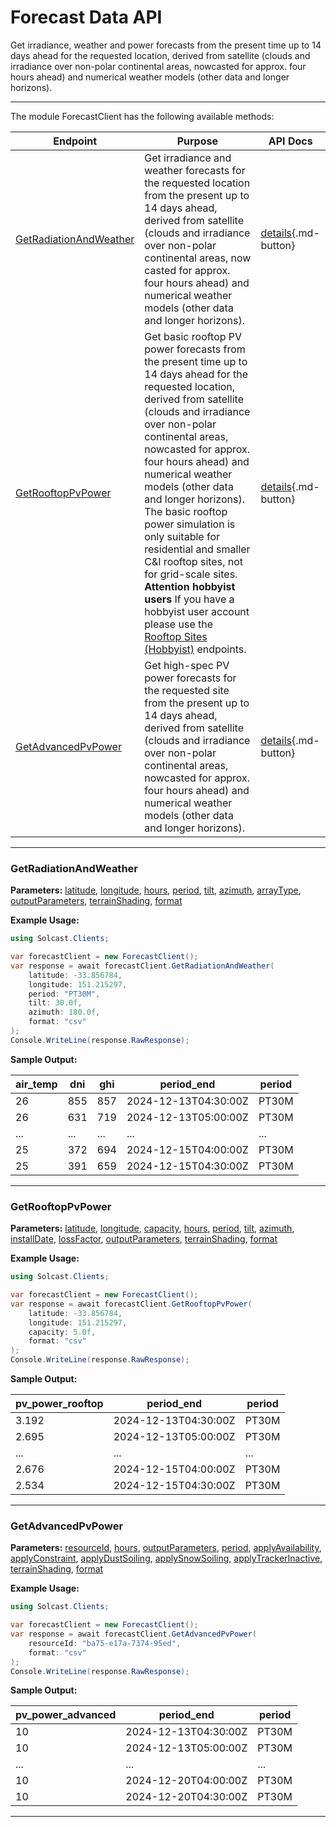 # Forecast Data API

Get irradiance, weather and power forecasts from the present time up to 14 days ahead for the requested location, derived from satellite (clouds and irradiance over non-polar continental areas, nowcasted for approx. four hours ahead) and numerical weather models (other data and longer horizons).

---


The module ForecastClient has the following available methods:

| Endpoint                  | Purpose                                              | API Docs                                                                                                               |
|---------------------------|------------------------------------------------------|------------------------------------------------------------------------------------------------------------------------|
| [GetRadiationAndWeather](#getradiationandweather) | Get irradiance and weather forecasts for the requested location from the present up to 14 days ahead, derived from satellite (clouds and irradiance over non-polar continental areas, now casted for approx. four hours ahead) and numerical weather models (other data and longer horizons). | [details](https://docs.solcast.com.au/#4e0e8a96-7a12-4654-8407-6bbbb37478b1){.md-button} |
| [GetRooftopPvPower](#getrooftoppvpower) | Get basic rooftop PV power forecasts from the present time up to 14 days ahead for the requested location, derived from satellite (clouds and irradiance over non-polar continental areas, nowcasted for approx. four hours ahead) and numerical weather models (other data and longer horizons).          The basic rooftop power simulation is only suitable for residential and smaller C&I rooftop sites, not for grid-scale sites.          **Attention hobbyist users**          If you have a hobbyist user account please use the [Rooftop Sites (Hobbyist)](https://docs.solcast.com.au/#00577cf8-b43b-4349-b4b5-a5f063916f5a) endpoints. | [details](https://docs.solcast.com.au/#155071c9-3457-47ea-a689-88fa894b0f51){.md-button} |
| [GetAdvancedPvPower](#getadvancedpvpower) | Get high-spec PV power forecasts for the requested site from the present up to 14 days ahead, derived from satellite (clouds and irradiance over non-polar continental areas, nowcasted for approx. four hours ahead) and numerical weather models (other data and longer horizons). | [details](https://docs.solcast.com.au/#c68d40a1-930b-468a-afda-e2c50ae2f6b0){.md-button} |

---

### GetRadiationAndWeather
**Parameters:**
[latitude](https://docs.solcast.com.au/#4e0e8a96-7a12-4654-8407-6bbbb37478b1 "(double?): The latitude of the location you request data for. Must be a decimal number between -90 and 90. (Required)"), [longitude](https://docs.solcast.com.au/#4e0e8a96-7a12-4654-8407-6bbbb37478b1 "(double?): The longitude of the location you request data for. Must be a decimal number between -180 and 180. (Required)"), [hours](https://docs.solcast.com.au/#4e0e8a96-7a12-4654-8407-6bbbb37478b1 "(int?): The number of hours to return in the response. (Optional)"), [period](https://docs.solcast.com.au/#4e0e8a96-7a12-4654-8407-6bbbb37478b1 "(string): Length of the averaging period in ISO 8601 format. (Optional)"), [tilt](https://docs.solcast.com.au/#4e0e8a96-7a12-4654-8407-6bbbb37478b1 "(float?): The angle (degrees) that the PV system is tilted off the horizontal. A tilt of 0 means the system faces directly upwards, and 90 means the system is vertical and facing the horizon. If you don't specify tilt, we use a default tilt angle based on the latitude you specify in your request. Must be between 0 and 90. (Optional)"), [azimuth](https://docs.solcast.com.au/#4e0e8a96-7a12-4654-8407-6bbbb37478b1 "(float?): The azimuth is defined as the angle (degrees) from true north that the PV system is facing. An azimuth of 0 means the system is facing true north. Positive values are anticlockwise, so azimuth is -90 for an east-facing system and 135 for a southwest-facing system. If you don't specify an azimuth, we use a default value of 0 (north facing) in the southern hemisphere and 180 (south-facing) in the northern hemisphere. (Optional)"), [arrayType](https://docs.solcast.com.au/#4e0e8a96-7a12-4654-8407-6bbbb37478b1 "(string): The type of sun-tracking or geometry configuration of your site's modules. (Optional)"), [outputParameters](https://docs.solcast.com.au/#4e0e8a96-7a12-4654-8407-6bbbb37478b1 "(List<string>): The output parameters to include in the response. (Optional)"), [terrainShading](https://docs.solcast.com.au/#4e0e8a96-7a12-4654-8407-6bbbb37478b1 "(bool?): If true, irradiance parameters are modified based on the surrounding terrain from a 90m-horizontal-resolution digital elevation model. The direct component of irradiance is set to zero when the beam from the sun is blocked by the terrain. The diffuse component of irradiance is reduced throughout the day if the sky view at the location is significantly reduced by the surrounding terrain. Global irradiance incorporates both effects. (Optional)"), [format](https://docs.solcast.com.au/#4e0e8a96-7a12-4654-8407-6bbbb37478b1 "(string): Response format (Optional)")

**Example Usage:**
```csharp
using Solcast.Clients;

var forecastClient = new ForecastClient();
var response = await forecastClient.GetRadiationAndWeather(
    latitude: -33.856784,
    longitude: 151.215297,
    period: "PT30M",
    tilt: 30.0f,
    azimuth: 180.0f,
    format: "csv"
);
Console.WriteLine(response.RawResponse);

```
**Sample Output:**

| air_temp | dni | ghi | period_end | period |
| --- | --- | --- | --- | --- |
| 26 | 855 | 857 | 2024-12-13T04:30:00Z | PT30M |
| 26 | 631 | 719 | 2024-12-13T05:00:00Z | PT30M |
| ... | ... | ... | ... | ... |
| 25 | 372 | 694 | 2024-12-15T04:00:00Z | PT30M |
| 25 | 391 | 659 | 2024-12-15T04:30:00Z | PT30M |

---

### GetRooftopPvPower
**Parameters:**
[latitude](https://docs.solcast.com.au/#155071c9-3457-47ea-a689-88fa894b0f51 "(double?): The latitude of the location you request data for. Must be a decimal number between -90 and 90. (Required)"), [longitude](https://docs.solcast.com.au/#155071c9-3457-47ea-a689-88fa894b0f51 "(double?): The longitude of the location you request data for. Must be a decimal number between -180 and 180. (Required)"), [capacity](https://docs.solcast.com.au/#155071c9-3457-47ea-a689-88fa894b0f51 "(float?): The capacity of the inverter (AC) or the modules (DC), whichever is greater, in kilowatts (kW). (Required)"), [hours](https://docs.solcast.com.au/#155071c9-3457-47ea-a689-88fa894b0f51 "(int?): The number of hours to return in the response. (Optional)"), [period](https://docs.solcast.com.au/#155071c9-3457-47ea-a689-88fa894b0f51 "(string): Length of the averaging period in ISO 8601 format. (Optional)"), [tilt](https://docs.solcast.com.au/#155071c9-3457-47ea-a689-88fa894b0f51 "(float?): The angle (degrees) that the PV system is tilted off the horizontal. A tilt of 0 means the system faces directly upwards, and 90 means the system is vertical and facing the horizon. If you don't specify tilt, we use a default tilt angle based on the latitude you specify in your request. Must be between 0 and 90. (Optional)"), [azimuth](https://docs.solcast.com.au/#155071c9-3457-47ea-a689-88fa894b0f51 "(float?): The azimuth is defined as the angle (degrees) from true north that the PV system is facing. An azimuth of 0 means the system is facing true north. Positive values are anticlockwise, so azimuth is -90 for an east-facing system and 135 for a southwest-facing system. If you don't specify an azimuth, we use a default value of 0 (north facing) in the southern hemisphere and 180 (south-facing) in the northern hemisphere. (Optional)"), [installDate](https://docs.solcast.com.au/#155071c9-3457-47ea-a689-88fa894b0f51 "(string): The date (yyyy-MM-dd) of installation of the PV system. We use this to estimate your loss_factor based on the ageing of your system. If you provide us with a loss_factor directly, we will ignore this date. (Optional)"), [lossFactor](https://docs.solcast.com.au/#155071c9-3457-47ea-a689-88fa894b0f51 "(float?): Default is 0.90 A factor to reduce your output forecast from the full capacity based on characteristics of the PV array or inverter. This is effectively the non-temperature loss effects on the nameplate rating of the PV system, including inefficiency and soiling. For a 1kW PV system anything that reduces 1000W/m2 solar radiation from producing 1000W of power output (assuming temperature is 25C). Valid values are between 0 and 1 (i.e. 0.6 equals 60%). If you specify 0.6 your returned power will be a maximum of 60% of AC capacity. (Optional)"), [outputParameters](https://docs.solcast.com.au/#155071c9-3457-47ea-a689-88fa894b0f51 "(List<string>): The output parameters to include in the response. (Optional)"), [terrainShading](https://docs.solcast.com.au/#155071c9-3457-47ea-a689-88fa894b0f51 "(bool?): If true, irradiance parameters are modified based on the surrounding terrain from a 90m-horizontal-resolution digital elevation model. The direct component of irradiance is set to zero when the beam from the sun is blocked by the terrain. The diffuse component of irradiance is reduced throughout the day if the sky view at the location is significantly reduced by the surrounding terrain. Global irradiance incorporates both effects. (Optional)"), [format](https://docs.solcast.com.au/#155071c9-3457-47ea-a689-88fa894b0f51 "(string): Response format (Optional)")

**Example Usage:**
```csharp
using Solcast.Clients;

var forecastClient = new ForecastClient();
var response = await forecastClient.GetRooftopPvPower(
    latitude: -33.856784,
    longitude: 151.215297,
    capacity: 5.0f,
    format: "csv"
);
Console.WriteLine(response.RawResponse);

```
**Sample Output:**

| pv_power_rooftop | period_end | period |
| --- | --- | --- |
| 3.192 | 2024-12-13T04:30:00Z | PT30M |
| 2.695 | 2024-12-13T05:00:00Z | PT30M |
| ... | ... | ... |
| 2.676 | 2024-12-15T04:00:00Z | PT30M |
| 2.534 | 2024-12-15T04:30:00Z | PT30M |

---

### GetAdvancedPvPower
**Parameters:**
[resourceId](https://docs.solcast.com.au/#c68d40a1-930b-468a-afda-e2c50ae2f6b0 "(string): The resource id of the resource. (Required)"), [hours](https://docs.solcast.com.au/#c68d40a1-930b-468a-afda-e2c50ae2f6b0 "(int?): The number of hours to return in the response. (Optional)"), [outputParameters](https://docs.solcast.com.au/#c68d40a1-930b-468a-afda-e2c50ae2f6b0 "(List<string>): The output parameters to include in the response. (Optional)"), [period](https://docs.solcast.com.au/#c68d40a1-930b-468a-afda-e2c50ae2f6b0 "(string): Length of the averaging period in ISO 8601 format. (Optional)"), [applyAvailability](https://docs.solcast.com.au/#c68d40a1-930b-468a-afda-e2c50ae2f6b0 "(double?): Percentage of the site’s total AC (inverter) capacity that is currently generating or expected to be generating during the forecast request period. E.g. if you specify a 50% availability, your returned power will be half of what it otherwise would be. (Optional)"), [applyConstraint](https://docs.solcast.com.au/#c68d40a1-930b-468a-afda-e2c50ae2f6b0 "(double?): Constraint on site’s total AC production, applied as a cap in the same way as the metadata parameter Site Export Limit. This will constrain all Solcast power values to be no higher than the apply_constraint value you specify. If you need an unconstrained forecast, you should not use this parameter. (Optional)"), [applyDustSoiling](https://docs.solcast.com.au/#c68d40a1-930b-468a-afda-e2c50ae2f6b0 "(double?): A user-override for dust_soiling_average. If you specify this parameter in your API call, we will replace the site's annual or monthly average dust soiling values with the value you specify in your API call.E.g. if you specify a 0.7 dust soiling, your returned power will be reduced by 70%. (Optional)"), [applySnowSoiling](https://docs.solcast.com.au/#c68d40a1-930b-468a-afda-e2c50ae2f6b0 "(double?): A user-override for Solcast’s dynamic snow soiling, which is based on global snow cover and weather forecast data, and changes from hour to hour. If you specify this parameter in your API call (e.g. if snow clearing has just been performed), we will replace the Solcast dynamic hour to hour value with the single value you specify. E.g. if you specify a 0.7 snow soiling, your returned power will be reduced by 70%. (Optional)"), [applyTrackerInactive](https://docs.solcast.com.au/#c68d40a1-930b-468a-afda-e2c50ae2f6b0 "(bool?): Indicating if trackers are inactive. If True, panels are assumed all facing up (i.e. zero rotation). Only has effect if your site has a tracking_type that is not “fixed”. (Optional)"), [terrainShading](https://docs.solcast.com.au/#c68d40a1-930b-468a-afda-e2c50ae2f6b0 "(bool?): If true, irradiance parameters are modified based on the surrounding terrain from a 90m-horizontal-resolution digital elevation model. The direct component of irradiance is set to zero when the beam from the sun is blocked by the terrain. The diffuse component of irradiance is reduced throughout the day if the sky view at the location is significantly reduced by the surrounding terrain. Global irradiance incorporates both effects. (Optional)"), [format](https://docs.solcast.com.au/#c68d40a1-930b-468a-afda-e2c50ae2f6b0 "(string): Response format (Optional)")

**Example Usage:**
```csharp
using Solcast.Clients;

var forecastClient = new ForecastClient();
var response = await forecastClient.GetAdvancedPvPower(
    resourceId: "ba75-e17a-7374-95ed",
    format: "csv"
);
Console.WriteLine(response.RawResponse);

```
**Sample Output:**

| pv_power_advanced | period_end | period |
| --- | --- | --- |
| 10 | 2024-12-13T04:30:00Z | PT30M |
| 10 | 2024-12-13T05:00:00Z | PT30M |
| ... | ... | ... |
| 10 | 2024-12-20T04:00:00Z | PT30M |
| 10 | 2024-12-20T04:30:00Z | PT30M |

---

